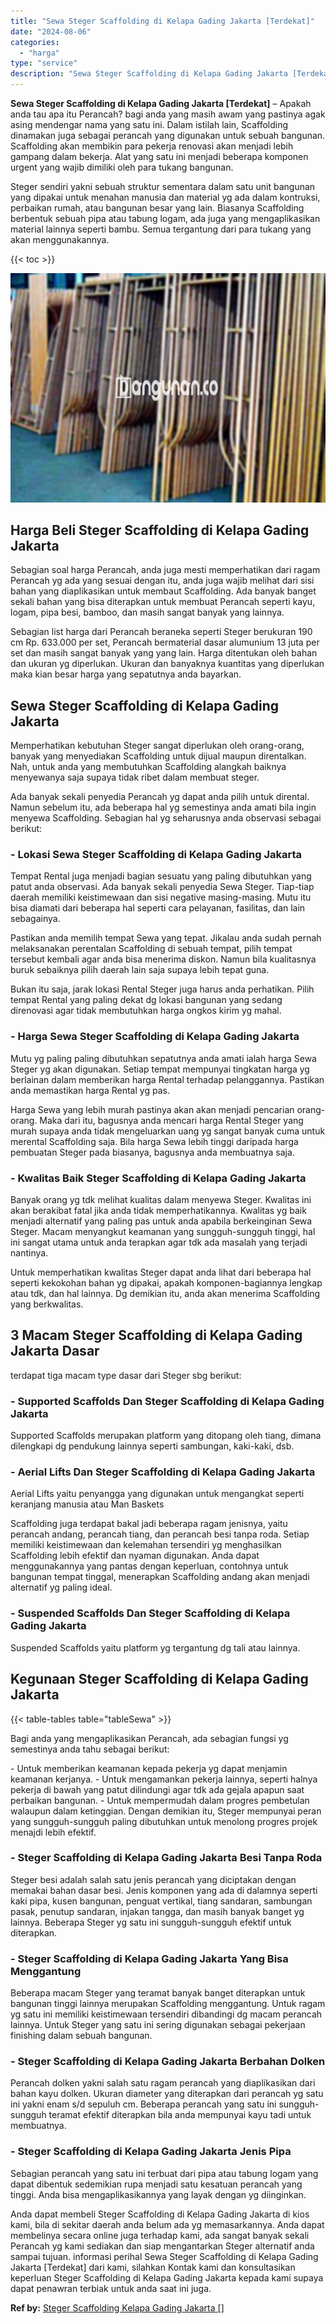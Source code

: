 ```yaml
---
title: "Sewa Steger Scaffolding di Kelapa Gading Jakarta [Terdekat]"
date: "2024-08-06"
categories: 
  - "harga"
type: "service"
description: "Sewa Steger Scaffolding di Kelapa Gading Jakarta [Terdekat]. Anda dapat membeli Steger Scaffolding di Kelapa Gading Jakarta di kios kami, bila di sekitar dae..."
---
```


**Sewa Steger Scaffolding di Kelapa Gading Jakarta \[Terdekat\]** – Apakah anda tau apa itu Perancah? bagi anda yang masih awam yang pastinya agak asing mendengar nama yang satu ini. Dalam istilah lain, Scaffolding dinamakan juga sebagai perancah yang digunakan untuk sebuah bangunan. Scaffolding akan membikin para pekerja renovasi akan menjadi lebih gampang dalam bekerja. Alat yang satu ini menjadi beberapa komponen urgent yang wajib dimiliki oleh para tukang bangunan.

Steger sendiri yakni sebuah struktur sementara dalam satu unit bangunan yang dipakai untuk menahan manusia dan material yg ada dalam kontruksi, perbaikan rumah, atau bangunan besar yang lain. Biasanya Scaffolding berbentuk sebuah pipa atau tabung logam, ada juga yang mengaplikasikan material lainnya seperti bambu. Semua tergantung dari para tukang yang akan menggunakannya.

{{< toc >}}

![Sewa Steger Scaffolding di Kelapa Gading Jakarta [Terdekat]](/images/sewa-scaffolding-steger-14.png)

## Harga Beli Steger Scaffolding di Kelapa Gading Jakarta

Sebagian soal harga Perancah, anda juga mesti memperhatikan dari ragam Perancah yg ada yang sesuai dengan itu, anda juga wajib melihat dari sisi bahan yang diaplikasikan untuk membaut Scaffolding. Ada banyak banget sekali bahan yang bisa diterapkan untuk membuat Perancah seperti kayu, logam, pipa besi, bamboo, dan masih sangat banyak yang lainnya.

Sebagian list harga dari Perancah beraneka seperti Steger berukuran 190 cm Rp. 633.000 per set, Perancah bermaterial dasar alumunium 13 juta per set dan masih sangat banyak yang yang lain. Harga ditentukan oleh bahan dan ukuran yg diperlukan. Ukuran dan banyaknya kuantitas yang diperlukan maka kian besar harga yang sepatutnya anda bayarkan.

## Sewa Steger Scaffolding di Kelapa Gading Jakarta

Memperhatikan kebutuhan Steger sangat diperlukan oleh orang-orang, banyak yang menyediakan Scaffolding untuk dijual maupun direntalkan. Nah, untuk anda yang membutuhkan Scaffolding alangkah baiknya menyewanya saja supaya tidak ribet dalam membuat steger.

Ada banyak sekali penyedia Perancah yg dapat anda pilih untuk dirental. Namun sebelum itu, ada beberapa hal yg semestinya anda amati bila ingin menyewa Scaffolding. Sebagian hal yg seharusnya anda observasi sebagai berikut:

### \- Lokasi Sewa Steger Scaffolding di Kelapa Gading Jakarta

Tempat Rental juga menjadi bagian sesuatu yang paling dibutuhkan yang patut anda observasi. Ada banyak sekali penyedia Sewa Steger. Tiap-tiap daerah memiliki keistimewaan dan sisi negative masing-masing. Mutu itu bisa diamati dari beberapa hal seperti cara pelayanan, fasilitas, dan lain sebagainya.

Pastikan anda memilih tempat Sewa yang tepat. Jikalau anda sudah pernah melaksanakan perentalan Scaffolding di sebuah tempat, pilih tempat tersebut kembali agar anda bisa menerima diskon. Namun bila kualitasnya buruk sebaiknya pilih daerah lain saja supaya lebih tepat guna.

Bukan itu saja, jarak lokasi Rental Steger juga harus anda perhatikan. Pilih tempat Rental yang paling dekat dg lokasi bangunan yang sedang direnovasi agar tidak membutuhkan harga ongkos kirim yg mahal.

### \- Harga Sewa Steger Scaffolding di Kelapa Gading Jakarta

Mutu yg paling paling dibutuhkan sepatutnya anda amati ialah harga Sewa Steger yg akan digunakan. Setiap tempat mempunyai tingkatan harga yg berlainan dalam memberikan harga Rental terhadap pelanggannya. Pastikan anda memastikan harga Rental yg pas.

Harga Sewa yang lebih murah pastinya akan akan menjadi pencarian orang-orang. Maka dari itu, bagusnya anda mencari harga Rental Steger yang murah supaya anda tidak mengeluarkan uang yg sangat banyak cuma untuk merental Scaffolding saja. Bila harga Sewa lebih tinggi daripada harga pembuatan Steger pada biasanya, bagusnya anda membuatnya saja.

### \- Kwalitas Baik Steger Scaffolding di Kelapa Gading Jakarta

Banyak orang yg tdk melihat kualitas dalam menyewa Steger. Kwalitas ini akan berakibat fatal jika anda tidak memperhatikannya. Kwalitas yg baik menjadi alternatif yang paling pas untuk anda apabila berkeinginan Sewa Steger. Macam menyangkut keamanan yang sungguh-sungguh tinggi, hal ini sangat utama untuk anda terapkan agar tdk ada masalah yang terjadi nantinya.

Untuk memperhatikan kwalitas Steger dapat anda lihat dari beberapa hal seperti kekokohan bahan yg dipakai, apakah komponen-bagiannya lengkap atau tdk, dan hal lainnya. Dg demikian itu, anda akan menerima Scaffolding yang berkwalitas.

## 3 Macam Steger Scaffolding di Kelapa Gading Jakarta Dasar

terdapat tiga macam type dasar dari Steger sbg berikut:

### \- Supported Scaffolds Dan Steger Scaffolding di Kelapa Gading Jakarta

Supported Scaffolds merupakan platform yang ditopang oleh tiang, dimana dilengkapi dg pendukung lainnya seperti sambungan, kaki-kaki, dsb.

### \- Aerial Lifts Dan Steger Scaffolding di Kelapa Gading Jakarta

Aerial Lifts yaitu penyangga yang digunakan untuk mengangkat seperti keranjang manusia atau Man Baskets

Scaffolding juga terdapat bakal jadi beberapa ragam jenisnya, yaitu perancah andang, perancah tiang, dan perancah besi tanpa roda. Setiap memiliki keistimewaan dan kelemahan tersendiri yg menghasilkan Scaffolding lebih efektif dan nyaman digunakan. Anda dapat menggunakannya yang pantas dengan keperluan, contohnya untuk bangunan tempat tinggal, menerapkan Scaffolding andang akan menjadi alternatif yg paling ideal.

### \- Suspended Scaffolds Dan Steger Scaffolding di Kelapa Gading Jakarta

Suspended Scaffolds yaitu platform yg tergantung dg tali atau lainnya.

## Kegunaan Steger Scaffolding di Kelapa Gading Jakarta

{{< table-tables table="tableSewa" >}}

Bagi anda yang mengaplikasikan Perancah, ada sebagian fungsi yg semestinya anda tahu sebagai berikut:

\- Untuk memberikan keamanan kepada pekerja yg dapat menjamin keamanan kerjanya. - Untuk mengamankan pekerja lainnya, seperti halnya pekerja di bawah yang patut dilindungi agar tdk ada gejala apapun saat perbaikan bangunan. - Untuk mempermudah dalam progres pembetulan walaupun dalam ketinggian. Dengan demikian itu, Steger mempunyai peran yang sungguh-sungguh paling dibutuhkan untuk menolong progres projek menajdi lebih efektif.

### \- Steger Scaffolding di Kelapa Gading Jakarta Besi Tanpa Roda

Steger besi adalah salah satu jenis perancah yang diciptakan dengan memakai bahan dasar besi. Jenis komponen yang ada di dalamnya seperti kaki pipa, kusen bangunan, penguat vertikal, tiang sandaran, sambungan pasak, penutup sandaran, injakan tangga, dan masih banyak banget yg lainnya. Beberapa Steger yg satu ini sungguh-sungguh efektif untuk diterapkan.

### \- Steger Scaffolding di Kelapa Gading Jakarta Yang Bisa Menggantung

Beberapa macam Steger yang teramat banyak banget diterapkan untuk bangunan tinggi lainnya merupakan Scaffolding menggantung. Untuk ragam yg satu ini memiliki keistimewaan tersendiri dibandingi dg macam perancah lainnya. Untuk Steger yang satu ini sering digunakan sebagai pekerjaan finishing dalam sebuah bangunan.

### \- Steger Scaffolding di Kelapa Gading Jakarta Berbahan Dolken

Perancah dolken yakni salah satu ragam perancah yang diaplikasikan dari bahan kayu dolken. Ukuran diameter yang diterapkan dari perancah yg satu ini yakni enam s/d sepuluh cm. Beberapa perancah yang satu ini sungguh-sungguh teramat efektif diterapkan bila anda mempunyai kayu tadi untuk membuatnya.

### \- Steger Scaffolding di Kelapa Gading Jakarta Jenis Pipa

Sebagian perancah yang satu ini terbuat dari pipa atau tabung logam yang dapat dibentuk sedemikian rupa menjadi satu kesatuan perancah yang tinggi. Anda bisa mengaplikasikannya yang layak dengan yg diinginkan.

Anda dapat membeli Steger Scaffolding di Kelapa Gading Jakarta di kios kami, bila di sekitar daerah anda belum ada yg memasarkannya. Anda dapat membelinya secara online juga terhadap kami, ada sangat banyak sekali Perancah yg kami sediakan dan siap mengantarkan Steger alternatif anda sampai tujuan. informasi perihal Sewa Steger Scaffolding di Kelapa Gading Jakarta \[Terdekat\] dari kami, silahkan Kontak kami dan konsultasikan keperluan Steger Scaffolding di Kelapa Gading Jakarta kepada kami supaya dapat penawran terbiak untuk anda saat ini juga.

**Ref by:** [Steger Scaffolding Kelapa Gading Jakarta []](https://id.wikipedia.org/wiki/Steger)

